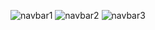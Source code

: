 ![navbar1](https://github.com/hristowa/Responsive-Navbar-React/assets/119531049/76dcd5da-4ffc-431f-90ac-d56e6fe935e2)
![navbar2](https://github.com/hristowa/Responsive-Navbar-React/assets/119531049/6c5e7b4c-3727-4a3c-9d47-bcbc84681bda)
![navbar3](https://github.com/hristowa/Responsive-Navbar-React/assets/119531049/ec0ce0bf-021f-4450-aacb-7792b97d13c1)
